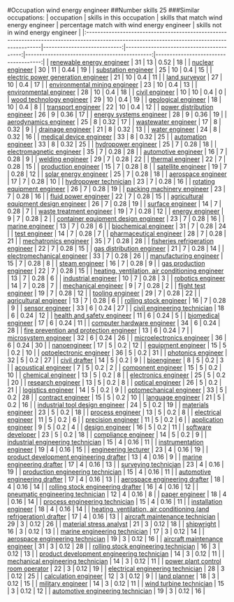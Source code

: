 #Occupation wind energy engineer
##Number skills 25
###Similar occupations:
| occupation                                                                                                                                  |   skills in this occupation |   skills that match wind energy engineer |   percentage match with wind energy engineer |   skills not in wind energy engineer |
|:--------------------------------------------------------------------------------------------------------------------------------------------|----------------------------:|-----------------------------------------:|---------------------------------------------:|-------------------------------------:|
| [renewable energy engineer](renewable_energy_engineer.md)                                                                                   |                          31 |                                       13 |                                         0.52 |                                   18 |
| [nuclear engineer](nuclear_engineer.md)                                                                                                     |                          30 |                                       11 |                                         0.44 |                                   19 |
| [substation engineer](substation_engineer.md)                                                                                               |                          25 |                                       10 |                                         0.4  |                                   15 |
| [electric power generation engineer](electric_power_generation_engineer.md)                                                                 |                          21 |                                       10 |                                         0.4  |                                   11 |
| [land surveyor](land_surveyor.md)                                                                                                           |                          27 |                                       10 |                                         0.4  |                                   17 |
| [environmental mining engineer](environmental_mining_engineer.md)                                                                           |                          23 |                                       10 |                                         0.4  |                                   13 |
| [environmental engineer](environmental_engineer.md)                                                                                         |                          28 |                                       10 |                                         0.4  |                                   18 |
| [civil engineer](civil_engineer.md)                                                                                                         |                          10 |                                       10 |                                         0.4  |                                    0 |
| [wood technology engineer](wood_technology_engineer.md)                                                                                     |                          29 |                                       10 |                                         0.4  |                                   19 |
| [geological engineer](geological_engineer.md)                                                                                               |                          18 |                                       10 |                                         0.4  |                                    8 |
| [transport engineer](transport_engineer.md)                                                                                                 |                          22 |                                       10 |                                         0.4  |                                   12 |
| [power distribution engineer](power_distribution_engineer.md)                                                                               |                          26 |                                        9 |                                         0.36 |                                   17 |
| [energy systems engineer](energy_systems_engineer.md)                                                                                       |                          28 |                                        9 |                                         0.36 |                                   19 |
| [aerodynamics engineer](aerodynamics_engineer.md)                                                                                           |                          25 |                                        8 |                                         0.32 |                                   17 |
| [wastewater engineer](wastewater_engineer.md)                                                                                               |                          17 |                                        8 |                                         0.32 |                                    9 |
| [drainage engineer](drainage_engineer.md)                                                                                                   |                          21 |                                        8 |                                         0.32 |                                   13 |
| [water engineer](water_engineer.md)                                                                                                         |                          24 |                                        8 |                                         0.32 |                                   16 |
| [medical device engineer](medical_device_engineer.md)                                                                                       |                          33 |                                        8 |                                         0.32 |                                   25 |
| [automation engineer](automation_engineer.md)                                                                                               |                          33 |                                        8 |                                         0.32 |                                   25 |
| [hydropower engineer](hydropower_engineer.md)                                                                                               |                          25 |                                        7 |                                         0.28 |                                   18 |
| [electromagnetic engineer](electromagnetic_engineer.md)                                                                                     |                          35 |                                        7 |                                         0.28 |                                   28 |
| [automotive engineer](automotive_engineer.md)                                                                                               |                          16 |                                        7 |                                         0.28 |                                    9 |
| [welding engineer](welding_engineer.md)                                                                                                     |                          29 |                                        7 |                                         0.28 |                                   22 |
| [thermal engineer](thermal_engineer.md)                                                                                                     |                          22 |                                        7 |                                         0.28 |                                   15 |
| [production engineer](production_engineer.md)                                                                                               |                          15 |                                        7 |                                         0.28 |                                    8 |
| [satellite engineer](satellite_engineer.md)                                                                                                 |                          19 |                                        7 |                                         0.28 |                                   12 |
| [solar energy engineer](solar_energy_engineer.md)                                                                                           |                          25 |                                        7 |                                         0.28 |                                   18 |
| [aerospace engineer](aerospace_engineer.md)                                                                                                 |                          17 |                                        7 |                                         0.28 |                                   10 |
| [hydropower technician](hydropower_technician.md)                                                                                           |                          23 |                                        7 |                                         0.28 |                                   16 |
| [rotating equipment engineer](rotating_equipment_engineer.md)                                                                               |                          26 |                                        7 |                                         0.28 |                                   19 |
| [packing machinery engineer](packing_machinery_engineer.md)                                                                                 |                          23 |                                        7 |                                         0.28 |                                   16 |
| [fluid power engineer](fluid_power_engineer.md)                                                                                             |                          22 |                                        7 |                                         0.28 |                                   15 |
| [agricultural equipment design engineer](agricultural_equipment_design_engineer.md)                                                         |                          26 |                                        7 |                                         0.28 |                                   19 |
| [surface engineer](surface_engineer.md)                                                                                                     |                          14 |                                        7 |                                         0.28 |                                    7 |
| [waste treatment engineer](waste_treatment_engineer.md)                                                                                     |                          19 |                                        7 |                                         0.28 |                                   12 |
| [energy engineer](energy_engineer.md)                                                                                                       |                           9 |                                        7 |                                         0.28 |                                    2 |
| [container equipment design engineer](container_equipment_design_engineer.md)                                                               |                          23 |                                        7 |                                         0.28 |                                   16 |
| [marine engineer](marine_engineer.md)                                                                                                       |                          13 |                                        7 |                                         0.28 |                                    6 |
| [biochemical engineer](biochemical_engineer.md)                                                                                             |                          31 |                                        7 |                                         0.28 |                                   24 |
| [test engineer](test_engineer.md)                                                                                                           |                          14 |                                        7 |                                         0.28 |                                    7 |
| [pharmaceutical engineer](pharmaceutical_engineer.md)                                                                                       |                          28 |                                        7 |                                         0.28 |                                   21 |
| [mechatronics engineer](mechatronics_engineer.md)                                                                                           |                          35 |                                        7 |                                         0.28 |                                   28 |
| [fisheries refrigeration engineer](fisheries_refrigeration_engineer.md)                                                                     |                          22 |                                        7 |                                         0.28 |                                   15 |
| [gas distribution engineer](gas_distribution_engineer.md)                                                                                   |                          21 |                                        7 |                                         0.28 |                                   14 |
| [electromechanical engineer](electromechanical_engineer.md)                                                                                 |                          33 |                                        7 |                                         0.28 |                                   26 |
| [manufacturing engineer](manufacturing_engineer.md)                                                                                         |                          15 |                                        7 |                                         0.28 |                                    8 |
| [steam engineer](steam_engineer.md)                                                                                                         |                          16 |                                        7 |                                         0.28 |                                    9 |
| [gas production engineer](gas_production_engineer.md)                                                                                       |                          22 |                                        7 |                                         0.28 |                                   15 |
| [heating, ventilation, air conditioning engineer](heating,_ventilation,_air_conditioning_engineer.md)                                       |                          13 |                                        7 |                                         0.28 |                                    6 |
| [industrial engineer](industrial_engineer.md)                                                                                               |                          10 |                                        7 |                                         0.28 |                                    3 |
| [robotics engineer](robotics_engineer.md)                                                                                                   |                          14 |                                        7 |                                         0.28 |                                    7 |
| [mechanical engineer](mechanical_engineer.md)                                                                                               |                           9 |                                        7 |                                         0.28 |                                    2 |
| [flight test engineer](flight_test_engineer.md)                                                                                             |                          19 |                                        7 |                                         0.28 |                                   12 |
| [tooling engineer](tooling_engineer.md)                                                                                                     |                          29 |                                        7 |                                         0.28 |                                   22 |
| [agricultural engineer](agricultural_engineer.md)                                                                                           |                          13 |                                        7 |                                         0.28 |                                    6 |
| [rolling stock engineer](rolling_stock_engineer.md)                                                                                         |                          16 |                                        7 |                                         0.28 |                                    9 |
| [sensor engineer](sensor_engineer.md)                                                                                                       |                          33 |                                        6 |                                         0.24 |                                   27 |
| [civil engineering technician](civil_engineering_technician.md)                                                                             |                          18 |                                        6 |                                         0.24 |                                   12 |
| [health and safety engineer](health_and_safety_engineer.md)                                                                                 |                          11 |                                        6 |                                         0.24 |                                    5 |
| [biomedical engineer](biomedical_engineer.md)                                                                                               |                          17 |                                        6 |                                         0.24 |                                   11 |
| [computer hardware engineer](computer_hardware_engineer.md)                                                                                 |                          34 |                                        6 |                                         0.24 |                                   28 |
| [fire prevention and protection engineer](fire_prevention_and_protection_engineer.md)                                                       |                          13 |                                        6 |                                         0.24 |                                    7 |
| [microsystem engineer](microsystem_engineer.md)                                                                                             |                          32 |                                        6 |                                         0.24 |                                   26 |
| [microelectronics engineer](microelectronics_engineer.md)                                                                                   |                          36 |                                        6 |                                         0.24 |                                   30 |
| [nanoengineer](nanoengineer.md)                                                                                                             |                          17 |                                        5 |                                         0.2  |                                   12 |
| [equipment engineer](equipment_engineer.md)                                                                                                 |                          15 |                                        5 |                                         0.2  |                                   10 |
| [optoelectronic engineer](optoelectronic_engineer.md)                                                                                       |                          36 |                                        5 |                                         0.2  |                                   31 |
| [photonics engineer](photonics_engineer.md)                                                                                                 |                          32 |                                        5 |                                         0.2  |                                   27 |
| [civil drafter](civil_drafter.md)                                                                                                           |                          14 |                                        5 |                                         0.2  |                                    9 |
| [bioengineer](bioengineer.md)                                                                                                               |                           8 |                                        5 |                                         0.2  |                                    3 |
| [acoustical engineer](acoustical_engineer.md)                                                                                               |                           7 |                                        5 |                                         0.2  |                                    2 |
| [component engineer](component_engineer.md)                                                                                                 |                          15 |                                        5 |                                         0.2  |                                   10 |
| [chemical engineer](chemical_engineer.md)                                                                                                   |                          13 |                                        5 |                                         0.2  |                                    8 |
| [electronics engineer](electronics_engineer.md)                                                                                             |                          25 |                                        5 |                                         0.2  |                                   20 |
| [research engineer](research_engineer.md)                                                                                                   |                          13 |                                        5 |                                         0.2  |                                    8 |
| [optical engineer](optical_engineer.md)                                                                                                     |                          26 |                                        5 |                                         0.2  |                                   21 |
| [logistics engineer](logistics_engineer.md)                                                                                                 |                          14 |                                        5 |                                         0.2  |                                    9 |
| [optomechanical engineer](optomechanical_engineer.md)                                                                                       |                          33 |                                        5 |                                         0.2  |                                   28 |
| [contract engineer](contract_engineer.md)                                                                                                   |                          15 |                                        5 |                                         0.2  |                                   10 |
| [language engineer](language_engineer.md)                                                                                                   |                          21 |                                        5 |                                         0.2  |                                   16 |
| [industrial tool design engineer](industrial_tool_design_engineer.md)                                                                       |                          24 |                                        5 |                                         0.2  |                                   19 |
| [materials engineer](materials_engineer.md)                                                                                                 |                          23 |                                        5 |                                         0.2  |                                   18 |
| [process engineer](process_engineer.md)                                                                                                     |                          13 |                                        5 |                                         0.2  |                                    8 |
| [electrical engineer](electrical_engineer.md)                                                                                               |                          11 |                                        5 |                                         0.2  |                                    6 |
| [precision engineer](precision_engineer.md)                                                                                                 |                          11 |                                        5 |                                         0.2  |                                    6 |
| [application engineer](application_engineer.md)                                                                                             |                           9 |                                        5 |                                         0.2  |                                    4 |
| [design engineer](design_engineer.md)                                                                                                       |                          16 |                                        5 |                                         0.2  |                                   11 |
| [software developer](software_developer.md)                                                                                                 |                          23 |                                        5 |                                         0.2  |                                   18 |
| [compliance engineer](compliance_engineer.md)                                                                                               |                          14 |                                        5 |                                         0.2  |                                    9 |
| [industrial engineering technician](industrial_engineering_technician.md)                                                                   |                          15 |                                        4 |                                         0.16 |                                   11 |
| [instrumentation engineer](instrumentation_engineer.md)                                                                                     |                          19 |                                        4 |                                         0.16 |                                   15 |
| [engineering lecturer](engineering_lecturer.md)                                                                                             |                          23 |                                        4 |                                         0.16 |                                   19 |
| [product development engineering drafter](product_development_engineering_drafter.md)                                                       |                          13 |                                        4 |                                         0.16 |                                    9 |
| [marine engineering drafter](marine_engineering_drafter.md)                                                                                 |                          17 |                                        4 |                                         0.16 |                                   13 |
| [surveying technician](surveying_technician.md)                                                                                             |                          23 |                                        4 |                                         0.16 |                                   19 |
| [production engineering technician](production_engineering_technician.md)                                                                   |                          15 |                                        4 |                                         0.16 |                                   11 |
| [automotive engineering drafter](automotive_engineering_drafter.md)                                                                         |                          17 |                                        4 |                                         0.16 |                                   13 |
| [aerospace engineering drafter](aerospace_engineering_drafter.md)                                                                           |                          18 |                                        4 |                                         0.16 |                                   14 |
| [rolling stock engineering drafter](rolling_stock_engineering_drafter.md)                                                                   |                          16 |                                        4 |                                         0.16 |                                   12 |
| [pneumatic engineering technician](pneumatic_engineering_technician.md)                                                                     |                          12 |                                        4 |                                         0.16 |                                    8 |
| [paper engineer](paper_engineer.md)                                                                                                         |                          18 |                                        4 |                                         0.16 |                                   14 |
| [process engineering technician](process_engineering_technician.md)                                                                         |                          15 |                                        4 |                                         0.16 |                                   11 |
| [installation engineer](installation_engineer.md)                                                                                           |                          18 |                                        4 |                                         0.16 |                                   14 |
| [heating, ventilation, air conditioning (and refrigeration) drafter](heating,_ventilation,_air_conditioning_(and_refrigeration)_drafter.md) |                          17 |                                        4 |                                         0.16 |                                   13 |
| [aircraft maintenance technician](aircraft_maintenance_technician.md)                                                                       |                          29 |                                        3 |                                         0.12 |                                   26 |
| [material stress analyst](material_stress_analyst.md)                                                                                       |                          21 |                                        3 |                                         0.12 |                                   18 |
| [shipwright](shipwright.md)                                                                                                                 |                          16 |                                        3 |                                         0.12 |                                   13 |
| [marine engineering technician](marine_engineering_technician.md)                                                                           |                          17 |                                        3 |                                         0.12 |                                   14 |
| [aerospace engineering technician](aerospace_engineering_technician.md)                                                                     |                          19 |                                        3 |                                         0.12 |                                   16 |
| [aircraft maintenance engineer](aircraft_maintenance_engineer.md)                                                                           |                          31 |                                        3 |                                         0.12 |                                   28 |
| [rolling stock engineering technician](rolling_stock_engineering_technician.md)                                                             |                          16 |                                        3 |                                         0.12 |                                   13 |
| [product development engineering technician](product_development_engineering_technician.md)                                                 |                          14 |                                        3 |                                         0.12 |                                   11 |
| [mechanical engineering technician](mechanical_engineering_technician.md)                                                                   |                          14 |                                        3 |                                         0.12 |                                   11 |
| [power plant control room operator](power_plant_control_room_operator.md)                                                                   |                          22 |                                        3 |                                         0.12 |                                   19 |
| [electrical engineering technician](electrical_engineering_technician.md)                                                                   |                          28 |                                        3 |                                         0.12 |                                   25 |
| [calculation engineer](calculation_engineer.md)                                                                                             |                          12 |                                        3 |                                         0.12 |                                    9 |
| [land planner](land_planner.md)                                                                                                             |                          18 |                                        3 |                                         0.12 |                                   15 |
| [military engineer](military_engineer.md)                                                                                                   |                          14 |                                        3 |                                         0.12 |                                   11 |
| [wind turbine technician](wind_turbine_technician.md)                                                                                       |                          15 |                                        3 |                                         0.12 |                                   12 |
| [automotive engineering technician](automotive_engineering_technician.md)                                                                   |                          19 |                                        3 |                                         0.12 |                                   16 |
